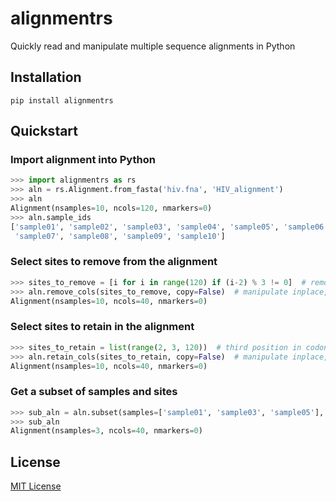 # alignmentrs

Quickly read and manipulate multiple sequence alignments in Python

## Installation

    pip install alignmentrs

## Quickstart

### Import alignment into Python
```python
>>> import alignmentrs as rs
>>> aln = rs.Alignment.from_fasta('hiv.fna', 'HIV_alignment')
>>> aln
Alignment(nsamples=10, ncols=120, nmarkers=0)
>>> aln.sample_ids
['sample01', 'sample02', 'sample03', 'sample04', 'sample05', 'sample06'
 'sample07', 'sample08', 'sample09', 'sample10']
```

### Select sites to remove from the alignment
```python
>>> sites_to_remove = [i for i in range(120) if (i-2) % 3 != 0]  # remove 1st and 2nd position in codon triplet
>>> aln.remove_cols(sites_to_remove, copy=False)  # manipulate inplace, copy=True returns a new copy
Alignment(nsamples=10, ncols=40, nmarkers=0)
```

### Select sites to retain in the alignment
```python
>>> sites_to_retain = list(range(2, 3, 120))  # third position in codon triplet
>>> aln.retain_cols(sites_to_retain, copy=False)  # manipulate inplace, copy=True returns a new copy
Alignment(nsamples=10, ncols=40, nmarkers=0)
```

### Get a subset of samples and sites
```python
>>> sub_aln = aln.subset(samples=['sample01', 'sample03', 'sample05'], sites=list(range(2, 3, 120)))
>>> sub_aln
Alignment(nsamples=3, ncols=40, nmarkers=0)
```

## License

[MIT License](https://github.com/kentwait/alignmentrs/blob/master/LICENSE)

